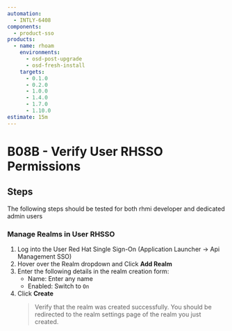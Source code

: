```yaml
---
automation:
  - INTLY-6408
components:
  - product-sso
products:
  - name: rhoam
    environments:
      - osd-post-upgrade
      - osd-fresh-install
    targets:
      - 0.1.0
      - 0.2.0
      - 1.0.0
      - 1.4.0
      - 1.7.0
      - 1.10.0
estimate: 15m
---
```


# B08B - Verify User RHSSO Permissions

## Steps

The following steps should be tested for both rhmi developer and dedicated admin users

### Manage Realms in User RHSSO

1. Log into the User Red Hat Single Sign-On (Application Launcher -> Api Management SSO)
2. Hover over the Realm dropdown and Click **Add Realm**
3. Enter the following details in the realm creation form:
   - Name: Enter any name
   - Enabled: Switch to `On`
4. Click **Create**
   > Verify that the realm was created successfully. You should be redirected to the realm settings page of the realm you just created.
